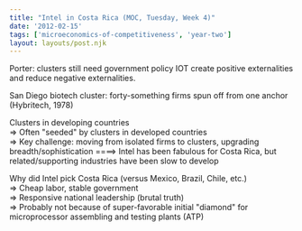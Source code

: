 ```yaml
---
title: "Intel in Costa Rica (MOC, Tuesday, Week 4)"
date: '2012-02-15'
tags: ['microeconomics-of-competitiveness', 'year-two']
layout: layouts/post.njk
---
```


Porter: clusters still need government policy IOT create positive externalities and reduce negative externalities.

San Diego biotech cluster: forty-something firms spun off from one anchor (Hybritech, 1978)

Clusters in developing countries\
=> Often "seeded" by clusters in developed countries\
=> Key challenge: moving from isolated firms to clusters, upgrading breadth/sophistication ====> Intel has been fabulous for Costa Rica, but related/supporting industries have been slow to develop

Why did Intel pick Costa Rica (versus Mexico, Brazil, Chile, etc.)\
=> Cheap labor, stable government\
=> Responsive national leadership (brutal truth)\
=> Probably not because of super-favorable initial "diamond" for microprocessor assembling and testing plants (ATP)
